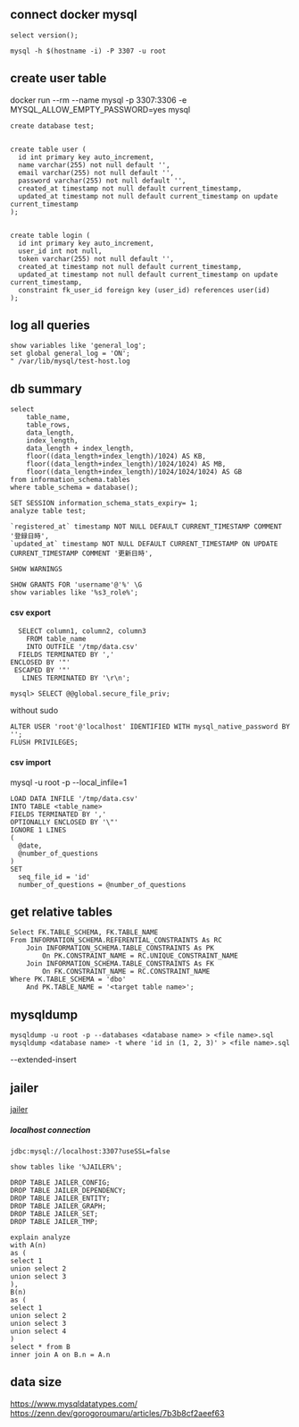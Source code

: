 ## connect docker mysql

```
select version();
```

```
mysql -h $(hostname -i) -P 3307 -u root
```

## create user table

docker run --rm --name mysql -p 3307:3306 -e MYSQL_ALLOW_EMPTY_PASSWORD=yes mysql

```
create database test;
```

```

create table user (
  id int primary key auto_increment,
  name varchar(255) not null default '',
  email varchar(255) not null default '',
  password varchar(255) not null default '',
  created_at timestamp not null default current_timestamp,
  updated_at timestamp not null default current_timestamp on update current_timestamp
);

```

```

create table login (
  id int primary key auto_increment,
  user_id int not null,
  token varchar(255) not null default '',
  created_at timestamp not null default current_timestamp,
  updated_at timestamp not null default current_timestamp on update current_timestamp,
  constraint fk_user_id foreign key (user_id) references user(id)
);

```

## log all queries

```
show variables like 'general_log';
set global general_log = 'ON';
" /var/lib/mysql/test-host.log
```

## db summary

```
select
    table_name,
    table_rows,
    data_length,
    index_length,
    data_length + index_length,
    floor((data_length+index_length)/1024) AS KB,
    floor((data_length+index_length)/1024/1024) AS MB,
    floor((data_length+index_length)/1024/1024/1024) AS GB
from information_schema.tables
where table_schema = database();
```

```
SET SESSION information_schema_stats_expiry= 1;
analyze table test;
```

```
`registered_at` timestamp NOT NULL DEFAULT CURRENT_TIMESTAMP COMMENT '登録日時',
`updated_at` timestamp NOT NULL DEFAULT CURRENT_TIMESTAMP ON UPDATE CURRENT_TIMESTAMP COMMENT '更新日時',
```

```
SHOW WARNINGS
```

```
SHOW GRANTS FOR 'username'@'%' \G
show variables like '%s3_role%';
```

#### csv export

```
  SELECT column1, column2, column3
    FROM table_name
    INTO OUTFILE '/tmp/data.csv'
  FIELDS TERMINATED BY ','
ENCLOSED BY '"'
 ESCAPED BY '"'
   LINES TERMINATED BY '\r\n';
```

```
mysql> SELECT @@global.secure_file_priv;
```

without sudo

```
ALTER USER 'root'@'localhost' IDENTIFIED WITH mysql_native_password BY '';
FLUSH PRIVILEGES;
```

#### csv import

mysql -u root -p --local_infile=1

```
LOAD DATA INFILE '/tmp/data.csv'
INTO TABLE <table_name>
FIELDS TERMINATED BY ','
OPTIONALLY ENCLOSED BY '\"'
IGNORE 1 LINES
(
  @date,
  @number_of_questions
)
SET
  seq_file_id = 'id'
  number_of_questions = @number_of_questions
```

## get relative tables

```
Select FK.TABLE_SCHEMA, FK.TABLE_NAME
From INFORMATION_SCHEMA.REFERENTIAL_CONSTRAINTS As RC
    Join INFORMATION_SCHEMA.TABLE_CONSTRAINTS As PK
        On PK.CONSTRAINT_NAME = RC.UNIQUE_CONSTRAINT_NAME
    Join INFORMATION_SCHEMA.TABLE_CONSTRAINTS As FK
        On FK.CONSTRAINT_NAME = RC.CONSTRAINT_NAME
Where PK.TABLE_SCHEMA = 'dbo'
    And PK.TABLE_NAME = '<target table name>';
```

## mysqldump

```
mysqldump -u root -p --databases <database name> > <file name>.sql
mysqldump <database name> -t where 'id in (1, 2, 3)' > <file name>.sql
```

--extended-insert

## jailer

[jailer](https://github.com/Wisser/Jailer)

##### localhost connection

```
jdbc:mysql://localhost:3307?useSSL=false
```

```
show tables like '%JAILER%';

DROP TABLE JAILER_CONFIG;
DROP TABLE JAILER_DEPENDENCY;
DROP TABLE JAILER_ENTITY;
DROP TABLE JAILER_GRAPH;
DROP TABLE JAILER_SET;
DROP TABLE JAILER_TMP;
```


```
explain analyze
with A(n)
as (
select 1
union select 2
union select 3
),
B(n)
as (
select 1
union select 2
union select 3
union select 4
)
select * from B
inner join A on B.n = A.n
```

## data size

https://www.mysqldatatypes.com/
https://zenn.dev/gorogoroumaru/articles/7b3b8cf2aeef63
